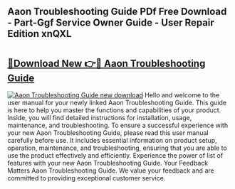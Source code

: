 ## Aaon Troubleshooting Guide PDf Free Download - Part-Ggf Service Owner Guide - User Repair Edition xnQXL

# <h2><a href="http://bc53113.oget.top/?id=Aaon+Troubleshooting+Guide">🔗Download New 👉🔴 Aaon Troubleshooting Guide</a></h2>

[![Aaon Troubleshooting Guide new download](https://i.imgur.com/5g1atiW.png)](http://bc53113.oget.top/?id=Aaon+Troubleshooting+Guide)
Hello and welcome to the user manual for your newly linked Aaon Troubleshooting Guide. This guide is here to help you master the functions and capabilities of your product. Inside, you will find detailed instructions for installation, usage, maintenance, and troubleshooting. To ensure a successful experience with your new Aaon Troubleshooting Guide, please read this user manual carefully before use. It includes essential information on product setup, operation, maintenance, and troubleshooting, ensuring that you are able to use the product effectively and efficiently. Experience the power of list of features with your new Aaon Troubleshooting Guide. Your Feedback Matters Aaon Troubleshooting Guide. We value your feedback and are committed to providing exceptional customer service.
